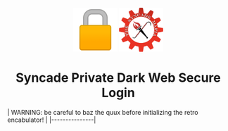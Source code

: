<p align="center">
  
<img src="https://github.com/The-Syncade-Mafia/The-Syncade-Mafia.github.io/blob/main/assets/img/lock.png?raw=true" width="100" height="100" />    
<img src="https://github.com/The-Syncade-Mafia/The-Syncade-Mafia.github.io/blob/main/assets/img/logooo.png?raw=true" width="100" height="100" /> 

</p>
<h1 align="center">Syncade Private Dark Web Secure Login</h1>  
| WARNING: be careful to baz the quux before initializing the retro encabulator! |  
|---------------|
